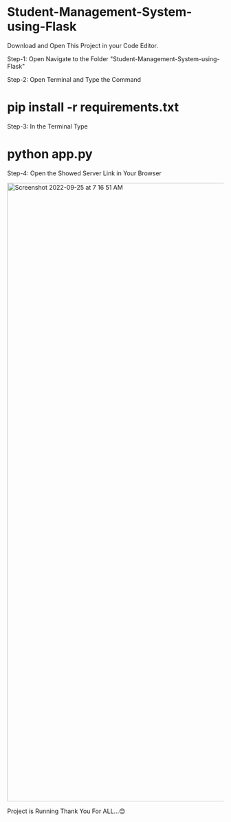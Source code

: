 # Student-Management-System-using-Flask

Download and Open This Project in your Code Editor.

Step-1:
Open Navigate to the Folder "Student-Management-System-using-Flask"

Step-2:
Open Terminal and Type the Command
# pip install -r requirements.txt

Step-3:
In the Terminal Type 
# python app.py

Step-4:
Open the Showed Server Link in Your Browser

<img width="1440" alt="Screenshot 2022-09-25 at 7 16 51 AM" src="https://user-images.githubusercontent.com/110399609/192124797-26610832-d18b-4cc4-8362-0d7ad3335f0e.png">

Project is Running
Thank You For ALL...😊
